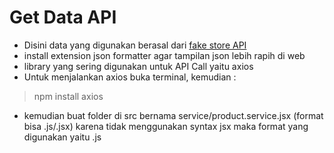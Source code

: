 # Get Data API  
- Disini data yang digunakan berasal dari [fake store API](https://fakestoreapi.com/)
- install extension json formatter agar tampilan json lebih rapih di web
- library yang sering digunakan untuk API Call yaitu axios
- Untuk menjalankan axios buka terminal, kemudian :
> npm install axios
- kemudian buat folder di src bernama service/product.service.jsx (format bisa .js/.jsx) karena tidak menggunakan syntax jsx maka format yang digunakan yaitu .js


